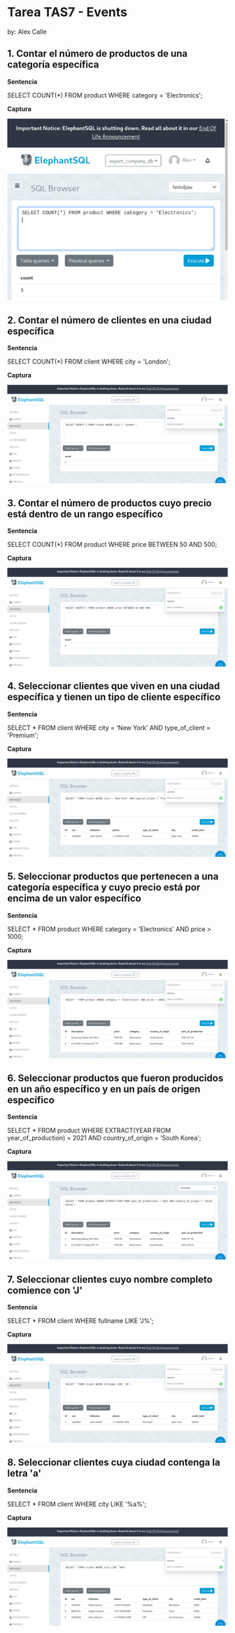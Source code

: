 # Tarea TAS7 - Events

by: Alex Calle

## 1. Contar el número de productos de una categoría específica

**Sentencia**

SELECT COUNT(\*) FROM product WHERE category = 'Electronics';

**Captura**

![alt text](capturas/sentencia1.png)

## 2. Contar el número de clientes en una ciudad específica

**Sentencia**

SELECT COUNT(\*) FROM client WHERE city = 'London';

**Captura**

![alt text](capturas/sentence2.png)

## 3. Contar el número de productos cuyo precio está dentro de un rango específico

**Sentencia**

SELECT COUNT(\*) FROM product WHERE price BETWEEN 50 AND 500;

**Captura**

![alt text](capturas/sentence3.png)

## 4. Seleccionar clientes que viven en una ciudad específica y tienen un tipo de cliente específico

**Sentencia**

SELECT \* FROM client WHERE city = 'New York' AND type_of_client = 'Premium';

**Captura**

![alt text](capturas/sentence4.png)

## 5. Seleccionar productos que pertenecen a una categoría específica y cuyo precio está por encima de un valor específico

**Sentencia**

SELECT \* FROM product WHERE category = 'Electronics' AND price > 1000;

**Captura**

![alt text](capturas/sentence5.png)

## 6. Seleccionar productos que fueron producidos en un año específico y en un país de origen específico

**Sentencia**

SELECT \* FROM product WHERE EXTRACT(YEAR FROM year_of_production) = 2021 AND country_of_origin = 'South Korea';

**Captura**

![alt text](capturas/sentence6.png)

## 7. Seleccionar clientes cuyo nombre completo comience con 'J'

**Sentencia**

SELECT \* FROM client WHERE fullname LIKE 'J%';

**Captura**

![alt text](capturas/sentence7.png)

## 8. Seleccionar clientes cuya ciudad contenga la letra 'a'

**Sentencia**

SELECT \* FROM client WHERE city LIKE '%a%';

**Captura**

![alt text](capturas/sentence8.png)
